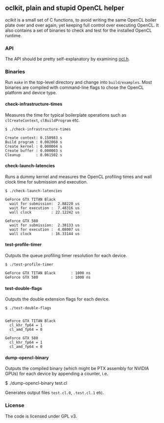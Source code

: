 ## oclkit, plain and stupid OpenCL helper

_oclkit_ is a small set of C functions, to avoid writing the same OpenCL boiler
plate over and over again, yet keeping full control over executing OpenCL. It
also contains a set of binaries to check and test for the installed OpenCL
runtime.


### API

The API should be pretty self-explanatory by examining [ocl.h](https://github.com/matze/oclkit/blob/master/src/ocl.h).

### Binaries

Run `make` in the top-level directory and change into `build/examples`. Most
binaries are compiled with command-line flags to chose the OpenCL platform and
device type.


#### check-infrastructure-times

Measures the time for typical boilerplate operations such as `clCreateContext`,
`clBuildProgram` etc.

    $ ./check-infrastructure-times

    Create context: 0.150983 s
    Build program : 0.002060 s
    Create kernel : 0.000004 s
    Create buffer : 0.000003 s
    Cleanup       : 0.061502 s


#### check-launch-latencies

Runs a dummy kernel and measures the OpenCL profiling times and wall clock time
for submission and execution.

    $ ./check-launch-latencies

    GeForce GTX TITAN Black
      wait for submission:  2.88220 us
      wait for execution :  7.48316 us
      wall clock         : 22.12242 us

    GeForce GTX 580
      wait for submission:  2.38133 us
      wait for execution :  4.08007 us
      wall clock         : 16.33144 us


#### test-profile-timer

Outputs the queue profiling timer resolution for each device.

    $ ./test-profile-timer

    GeForce GTX TITAN Black       : 1000 ns
    GeForce GTX 580               : 1000 ns


#### test-double-flags

Outputs the double extension flags for each device.

    $ ./test-double-flags


    GeForce GTX TITAN Black
      cl_khr_fp64 = 1
      cl_amd_fp64 = 0

    GeForce GTX 580
      cl_khr_fp64 = 1
      cl_amd_fp64 = 0


#### dump-opencl-binary

Outputs the compiled binary (which might be PTX assembly for NVIDIA GPUs) for
each device by appending a counter, i.e.

  $ ./dump-opencl-binary test.cl

Generates output files `test.cl.0`, `.test.cl.1` etc.


### License

The code is licensed under GPL v3.
